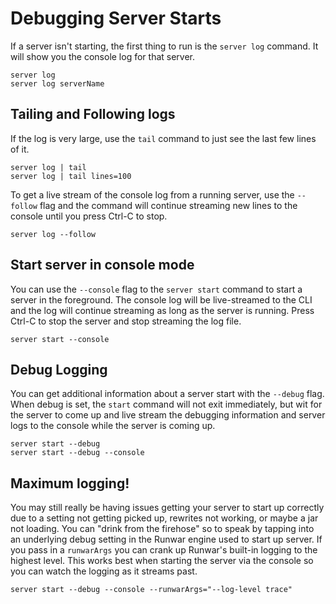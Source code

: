 # Debugging Server Starts
If a server isn't starting, the first thing to run is the `server log` command.  It will show you the console log for that server.
```
server log
server log serverName
```
## Tailing and Following logs
If the log is very large, use the `tail` command to just see the last few lines of it.
```
server log | tail
server log | tail lines=100
```
To get a live stream of the console log from a running server, use the `--follow` flag and the command will continue streaming new lines to the console until you press Ctrl-C to stop.
```
server log --follow
```
## Start server in console mode
You can use the `--console` flag to the `server start` command to start a server in the foreground.  The console log will be live-streamed to the CLI and the log will continue streaming as long as the server is running.  Press Ctrl-C to stop the server and stop streaming the log file.
```
server start --console
```
## Debug Logging
You can get additional information about a server start with the `--debug` flag.  When debug is set, the `start` command will not exit immediately, but wit for the server to come up and live stream the debugging information and server logs to the console while the server is coming up.  
```
server start --debug
server start --debug --console
```

## Maximum logging!
You may still really be having issues getting your server to start up correctly due to a setting not getting picked up, rewrites not working, or maybe a jar not loading.  You can "drink from the firehose" so to speak by tapping into an underlying debug setting in the Runwar engine used to start up server.  If you pass in a `runwarArgs` you can crank up Runwar's built-in logging to the highest level.  This works best when starting the server via the console so you can watch the logging as it streams past.  

```
server start --debug --console --runwarArgs="--log-level trace"
```

